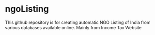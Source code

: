 # ngoListing
This github repository is for creating automatic NGO Listing of India from various databases available online. Mainly from Income Tax Website
